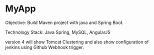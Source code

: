 # MyApp


Objective: Build Maven project with java and Spring Boot.  

Technology Stack: Java Spring, MySQL, AngularJS


version 4 will show Tomcat Clustering and also show configuration of jenkins using Github Webhook trigger.
